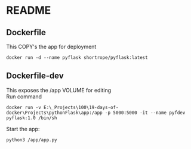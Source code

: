 # README

## Dockerfile
This COPY's the app for deployment

    docker run -d --name pyflask shortrope/pyflask:latest

## Dockerfile-dev
This exposes the /app VOLUME for editing  
Run command

    docker run -v E:\_Projects\100\19-days-of-docker\Projects\pythonFlask\app:/app -p 5000:5000 -it --name pyfdev pyflask:1.0 /bin/sh

 Start the app: 
 
    python3 /app/app.py